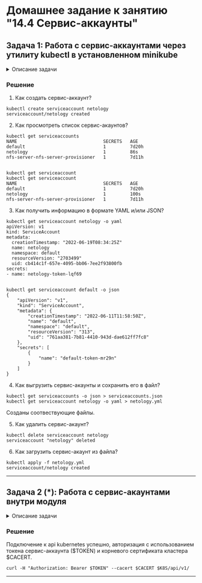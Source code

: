 # Домашнее задание к занятию "14.4 Сервис-аккаунты"

## Задача 1: Работа с сервис-аккаунтами через утилиту kubectl в установленном minikube

<details>

  <summary>Описание задачи</summary> 

Выполните приведённые команды в консоли. Получите вывод команд. Сохраните
задачу 1 как справочный материал.

### Как создать сервис-аккаунт?

```
kubectl create serviceaccount netology
```

### Как просмотреть список сервис-акаунтов?

```
kubectl get serviceaccounts
kubectl get serviceaccount
```

### Как получить информацию в формате YAML и/или JSON?

```
kubectl get serviceaccount netology -o yaml
kubectl get serviceaccount default -o json
```

### Как выгрузить сервис-акаунты и сохранить его в файл?

```
kubectl get serviceaccounts -o json > serviceaccounts.json
kubectl get serviceaccount netology -o yaml > netology.yml
```

### Как удалить сервис-акаунт?

```
kubectl delete serviceaccount netology
```

### Как загрузить сервис-акаунт из файла?

```
kubectl apply -f netology.yml
```

</details>

### Решение

1. Как создать сервис-аккаунт?

```
kubectl create serviceaccount netology
serviceaccount/netology created
```

2. Как просмотреть список сервис-акаунтов?

```
kubectl get serviceaccounts
NAME                                SECRETS   AGE
default                             1         7d20h
netology                            1         86s
nfs-server-nfs-server-provisioner   1         7d11h


kubectl get serviceaccount
kubectl get serviceaccount
NAME                                SECRETS   AGE
default                             1         7d20h
netology                            1         100s
nfs-server-nfs-server-provisioner   1         7d11h
```

3. Как получить информацию в формате YAML и/или JSON?

```
kubectl get serviceaccount netology -o yaml
apiVersion: v1
kind: ServiceAccount
metadata:
  creationTimestamp: "2022-06-19T08:34:25Z"
  name: netology
  namespace: default
  resourceVersion: "2703499"
  uid: cb414c1f-657e-4095-bb06-7ee2f93800fb
secrets:
- name: netology-token-lqf69


kubectl get serviceaccount default -o json
{
    "apiVersion": "v1",
    "kind": "ServiceAccount",
    "metadata": {
        "creationTimestamp": "2022-06-11T11:58:50Z",
        "name": "default",
        "namespace": "default",
        "resourceVersion": "313",
        "uid": "761aa381-7b81-4410-943d-dae612ff7fc8"
    },
    "secrets": [
        {
            "name": "default-token-mr29n"
        }
    ]
}
```

4. Как выгрузить сервис-акаунты и сохранить его в файл?

```
kubectl get serviceaccounts -o json > serviceaccounts.json
kubectl get serviceaccount netology -o yaml > netology.yml
```

Созданы соотвествующие файлы.

5. Как удалить сервис-акаунт?

```
kubectl delete serviceaccount netology
serviceaccount "netology" deleted
```

6. Как загрузить сервис-акаунт из файла?

```
kubectl apply -f netology.yml
serviceaccount/netology created
```

---

## Задача 2 (*): Работа с сервис-акаунтами внутри модуля

<details>

  <summary>Описание задачи</summary> 

Выбрать любимый образ контейнера, подключить сервис-акаунты и проверить
доступность API Kubernetes

```
kubectl run -i --tty fedora --image=fedora --restart=Never -- sh
```

Просмотреть переменные среды

```
env | grep KUBE
```

Получить значения переменных

```
K8S=https://$KUBERNETES_SERVICE_HOST:$KUBERNETES_SERVICE_PORT
SADIR=/var/run/secrets/kubernetes.io/serviceaccount
TOKEN=$(cat $SADIR/token)
CACERT=$SADIR/ca.crt
NAMESPACE=$(cat $SADIR/namespace)
```

Подключаемся к API

```
curl -H "Authorization: Bearer $TOKEN" --cacert $CACERT $K8S/api/v1/
```

В случае с minikube может быть другой адрес и порт, который можно взять здесь

```
cat ~/.kube/config
```

или здесь

```
kubectl cluster-info
```

</details>

### Решение

Подключение к api kubernetes успешно, авторизация с использованием токена сервис-аккаунта  ($TOKEN) и корневого сертификата кластера $CACERT.

```
curl -H "Authorization: Bearer $TOKEN" --cacert $CACERT $K8S/api/v1/
```

---

